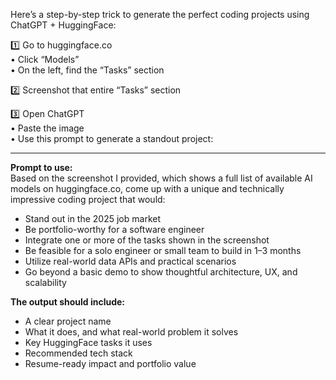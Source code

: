 Here’s a step-by-step trick to generate the perfect coding projects using ChatGPT + HuggingFace:

1️⃣ Go to huggingface.co  
• Click “Models”  
• On the left, find the “Tasks” section  

2️⃣ Screenshot that entire “Tasks” section  

3️⃣ Open ChatGPT  
• Paste the image  
• Use this prompt to generate a standout project:  

---

**Prompt to use:**  
Based on the screenshot I provided, which shows a full list of available AI models on huggingface.co, come up with a unique and technically impressive coding project that would:  

- Stand out in the 2025 job market  
- Be portfolio-worthy for a software engineer  
- Integrate one or more of the tasks shown in the screenshot  
- Be feasible for a solo engineer or small team to build in 1–3 months  
- Utilize real-world data APIs and practical scenarios  
- Go beyond a basic demo to show thoughtful architecture, UX, and scalability  

**The output should include:**
- A clear project name  
- What it does, and what real-world problem it solves  
- Key HuggingFace tasks it uses  
- Recommended tech stack  
- Resume-ready impact and portfolio value

